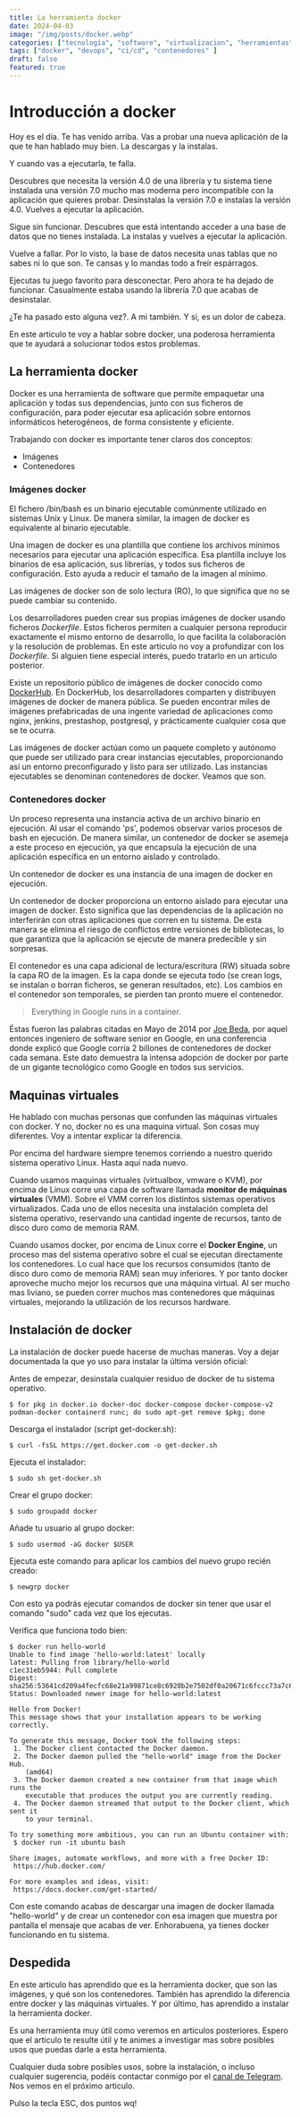 ```yaml
---
title: La herramienta docker
date: 2024-04-03
image: "/img/posts/docker.webp"
categories: ["tecnología", "software", "virtualizacion", "herramientas", "open_source"]
tags: ["docker", "devops", "ci/cd", "contenedores" ]
draft: false
featured: true
---
```


# Introducción a docker

Hoy es el día. Te has venido arriba. Vas a probar una nueva aplicación de la que te han hablado muy bien. La descargas y la instalas.

Y cuando vas a ejecutarla, te falla.

Descubres que necesita la versión 4.0 de una librería y tu sistema tiene instalada una versión 7.0 mucho mas moderna pero incompatible con la aplicación que quieres probar. Desinstalas la versión 7.0 e instalas la versión 4.0. Vuelves a ejecutar la aplicación.

Sigue sin funcionar. Descubres que está intentando acceder a una base de datos que no tienes instalada. La instalas y vuelves a ejecutar la aplicación.

Vuelve a fallar. Por lo visto, la base de datos necesita unas tablas que no sabes ni lo que son. Te cansas y lo mandas todo a freír espárragos.

Ejecutas tu juego favorito para desconectar. Pero ahora te ha dejado de funcionar. Casualmente estaba usando la librería 7.0 que acabas de desinstalar.

¿Te ha pasado esto alguna vez?. A mi también. Y si, es un dolor de cabeza.

En este articulo te voy a hablar sobre docker, una poderosa herramienta que te ayudará a solucionar todos estos problemas.

## La herramienta docker

Docker es una herramienta de software que permite empaquetar una aplicación y todas sus dependencias, junto con sus ficheros de configuración, para poder ejecutar esa aplicación sobre entornos informáticos heterogéneos, de forma consistente y eficiente.

Trabajando con docker es importante tener claros dos conceptos:

- Imágenes
- Contenedores

### Imágenes docker

El fichero /bin/bash es un binario ejecutable comúnmente utilizado en sistemas Unix y Linux. De manera similar, la imagen de docker es equivalente al binario ejecutable.

Una imagen de docker es una plantilla que contiene los archivos mínimos necesarios para ejecutar una aplicación específica. Esa plantilla incluye los binarios de esa aplicación, sus librerías, y todos sus ficheros de configuración. Esto ayuda a reducir el tamaño de la imagen al mínimo.

Las imágenes de docker son de solo lectura (RO), lo que significa que no se puede cambiar su contenido.

Los desarrolladores pueden crear sus propias imágenes de docker usando ficheros *Dockerfile*. Estos ficheros permiten a cualquier persona reproducir exactamente el mismo entorno de desarrollo, lo que facilita la colaboración y la resolución de problemas. En este articulo no voy a profundizar con los *Dockerfile*. Si alguien tiene especial interés, puedo tratarlo en un articulo posterior.

Existe un repositorio público de imágenes de docker conocido como [DockerHub](https://hub.docker.com/). En DockerHub, los desarrolladores comparten y distribuyen imágenes de docker de manera pública. Se pueden encontrar miles de imágenes prefabricadas de una ingente variedad de aplicaciones como nginx, jenkins, prestashop, postgresql, y prácticamente cualquier cosa que se te ocurra.

Las imágenes de docker actúan como un paquete completo y autónomo que puede ser utilizado para crear instancias ejecutables, proporcionando así un entorno preconfigurado y listo para ser utilizado. Las instancias ejecutables se denominan contenedores de docker. Veamos que son.

### Contenedores docker

Un proceso representa una instancia activa de un archivo binario en ejecución. Al usar el comando 'ps', podemos observar varios procesos de bash en ejecución. De manera similar, un contenedor de docker se asemeja a este proceso en ejecución, ya que encapsula la ejecución de una aplicación específica en un entorno aislado y controlado.

Un contenedor de docker es una instancia de una imagen de docker en ejecución.

Un contenedor de docker proporciona un entorno aislado para ejecutar una imagen de docker. Esto significa que las dependencias de la aplicación no interferirán con otras aplicaciones que corren en tu sistema. De esta manera se elimina el riesgo de conflictos entre versiones de bibliotecas, lo que garantiza que la aplicación se ejecute de manera predecible y sin sorpresas.

El contenedor es una capa adicional de lectura/escritura (RW) situada sobre la capa RO de la imagen. Es la capa donde se ejecuta todo (se crean logs, se instalan o borran ficheros, se generan resultados, etc). Los cambios en el contenedor son temporales, se pierden tan pronto muere el contenedor.

> Everything in Google runs in a container.

Éstas fueron las palabras citadas en Mayo de 2014 por [Joe Beda](https://www.linkedin.com/in/jbeda/), por aquel entonces ingeniero de software senior en Google, en una conferencia donde explicó que Google corría 2 billones de contenedores de docker cada semana. Este dato demuestra la intensa adopción de docker por parte de un gigante tecnológico como Google en todos sus servicios.

## Maquinas virtuales

He hablado con muchas personas que confunden las máquinas virtuales con docker. Y no, docker no es una maquina virtual. Son cosas muy diferentes. Voy a intentar explicar la diferencia.

Por encima del hardware siempre tenemos corriendo a nuestro querido sistema operativo Linux. Hasta aquí nada nuevo.

Cuando usamos maquinas virtuales (virtualbox, vmware o KVM), por encima de Linux corre una capa de software llamada **monitor de máquinas virtuales** (VMM). Sobre el VMM corren los distintos sistemas operativos virtualizados. Cada uno de ellos necesita una instalación completa del sistema operativo, reservando una cantidad ingente de recursos, tanto de disco duro como de memoria RAM.

Cuando usamos docker, por encima de Linux corre el **Docker Engine**, un proceso mas del sistema operativo sobre el cual se ejecutan directamente los contenedores. Lo cual hace que los recursos consumidos (tanto de disco duro como de memoria RAM) sean muy inferiores. Y por tanto docker aproveche mucho mejor los recursos que una máquina virtual. Al ser mucho mas liviano, se pueden correr muchos mas contenedores que máquinas virtuales, mejorando la utilización de los recursos hardware.

## Instalación de docker

La instalación de docker puede hacerse de muchas maneras. Voy a dejar documentada la que yo uso para instalar la última versión oficial:

Antes de empezar, desinstala cualquier residuo de docker de tu sistema operativo.

```
$ for pkg in docker.io docker-doc docker-compose docker-compose-v2 podman-docker containerd runc; do sudo apt-get remove $pkg; done
```

Descarga el instalador (script get-docker.sh):

```
$ curl -fsSL https://get.docker.com -o get-docker.sh
```

Ejecuta el instalador:

```
$ sudo sh get-docker.sh
```

Crear el grupo docker:

```
$ sudo groupadd docker
```

Añade tu usuario al grupo docker:

```
$ sudo usermod -aG docker $USER
```

Ejecuta este comando para aplicar los cambios del nuevo grupo recién creado:

```
$ newgrp docker
```

Con esto ya podrás ejecutar comandos de docker sin tener que usar el comando "sudo" cada vez que los ejecutas.

Verifica que funciona todo bien:

```
$ docker run hello-world
Unable to find image 'hello-world:latest' locally
latest: Pulling from library/hello-world
c1ec31eb5944: Pull complete
Digest: sha256:53641cd209a4fecfc68e21a99871ce8c6920b2e7502df0a20671c6fccc73a7c6
Status: Downloaded newer image for hello-world:latest

Hello from Docker!
This message shows that your installation appears to be working correctly.

To generate this message, Docker took the following steps:
 1. The Docker client contacted the Docker daemon.
 2. The Docker daemon pulled the "hello-world" image from the Docker Hub.
    (amd64)
 3. The Docker daemon created a new container from that image which runs the
    executable that produces the output you are currently reading.
 4. The Docker daemon streamed that output to the Docker client, which sent it
    to your terminal.

To try something more ambitious, you can run an Ubuntu container with:
 $ docker run -it ubuntu bash

Share images, automate workflows, and more with a free Docker ID:
 https://hub.docker.com/

For more examples and ideas, visit:
 https://docs.docker.com/get-started/

```

Con este comando acabas de descargar una imagen de docker llamada "hello-world" y de crear un contenedor con esa imagen que muestra por pantalla el mensaje que acabas de ver. Enhorabuena, ya tienes docker funcionando en tu sistema.

## Despedida

En este articulo has aprendido que es la herramienta docker, que son las imágenes, y qué son los contenedores. También has aprendido la diferencia entre docker y las máquinas virtuales. Y por último, has aprendido a instalar la herramienta docker.

Es una herramienta muy útil como veremos en artículos posteriores. Espero que el articulo te resulte útil y te animes a investigar mas sobre posibles usos que puedas darle a esta herramienta.

Cualquier duda sobre posibles usos, sobre la instalación, o incluso cualquier sugerencia, podéis contactar conmigo por el [canal de Telegram](https://t.me/lateclaescape). Nos vemos en el próximo articulo.

Pulso la tecla ESC, dos puntos wq!
